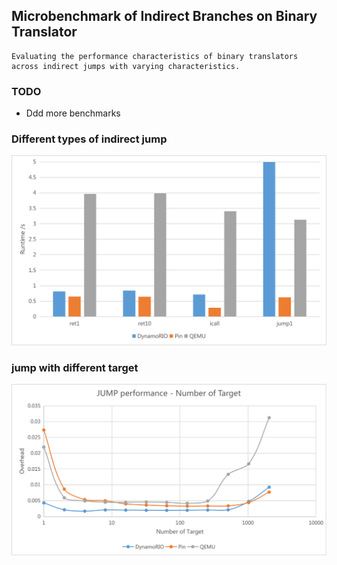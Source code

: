## Microbenchmark of Indirect Branches on Binary Translator
    Evaluating the performance characteristics of binary translators across indirect jumps with varying characteristics.

### TODO
- Ddd more benchmarks


### Different types of indirect jump

![result](pic/simple.png "result")



### jump with different target

![result](pic/jumpn.png "result")


